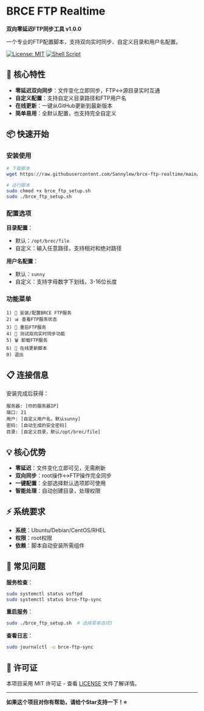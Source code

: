 ﻿---
## ⚠️🚨 **重要声明** 🚨⚠️

### 🔴 **此仓库为个人开发测试项目**
### 🔴 **仅供学习和技术研究使用**
### 🔴 **生产环境使用风险自负**

---

# BRCE FTP Realtime

**双向零延迟FTP同步工具 v1.0.0**

一个专业的FTP配置脚本，支持双向实时同步、自定义目录和用户名配置。

[![License: MIT](https://img.shields.io/badge/License-MIT-yellow.svg)](https://opensource.org/licenses/MIT)
[![Shell Script](https://img.shields.io/badge/Shell-Bash-green.svg)](https://www.gnu.org/software/bash/)

## 🚀 核心特性

- **零延迟双向同步**：文件变化立即同步，FTP↔源目录实时互通
- **自定义配置**：支持自定义目录路径和FTP用户名
- **在线更新**：一键从GitHub更新到最新版本
- **简单易用**：全默认配置，也支持完全自定义

## 📦 快速开始

### 安装使用

```bash
# 下载脚本
wget https://raw.githubusercontent.com/Sannylew/brce-ftp-realtime/main/brce_ftp_setup.sh

# 运行脚本
sudo chmod +x brce_ftp_setup.sh
sudo ./brce_ftp_setup.sh
```

### 配置选项

**目录配置**：
- 默认：`/opt/brec/file`
- 自定义：输入任意路径，支持相对和绝对路径

**用户名配置**：
- 默认：`sunny`
- 自定义：支持字母数字下划线，3-16位长度

### 功能菜单

```
1) 🚀 安装/配置BRCE FTP服务
2) 📊 查看FTP服务状态
3) 🔄 重启FTP服务
4) 🧪 测试双向实时同步功能
5) 🗑️ 卸载FTP服务
6) 🔄 在线更新脚本
0) 退出
```

## 📋 连接信息

安装完成后获得：
```
服务器: [你的服务器IP]
端口: 21
用户: [自定义用户名，默认sunny]
密码: [自动生成的安全密码]
目录: [自定义目录，默认/opt/brec/file]
```

## 💡 核心优势

- **零延迟**：文件变化立即可见，无需刷新
- **双向同步**：root操作↔FTP操作完全同步
- **一键配置**：全部选择默认选项即可使用
- **智能处理**：自动创建目录，处理权限

## ⚡ 系统要求

- **系统**：Ubuntu/Debian/CentOS/RHEL
- **权限**：root权限
- **依赖**：脚本自动安装所需组件

## 🔧 常见问题

**服务检查**：
```bash
sudo systemctl status vsftpd
sudo systemctl status brce-ftp-sync
```

**重启服务**：
```bash
sudo ./brce_ftp_setup.sh  # 选择菜单选项3
```

**查看日志**：
```bash
sudo journalctl -u brce-ftp-sync
```

## 📜 许可证

本项目采用 MIT 许可证 - 查看 [LICENSE](LICENSE) 文件了解详情。

---

**如果这个项目对你有帮助，请给个Star支持一下！⭐**
